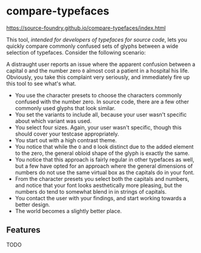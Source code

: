 # compare-typefaces

https://source-foundry.github.io/compare-typefaces/index.html

This tool, _intended for developers of typefaces for source code_, lets you quickly compare commonly confused sets of glyphs between a wide selection of typefaces. Consider the following scenario:

A distraught user reports an issue where the apparent confusion between a capital `O` and the number zero `0` almost cost a patient in a hospital his life. Obviously, you take this complaint very seriously, and immediately fire up this tool to see what's what.

- You use the character presets to choose the characters commonly confused with the number zero. In source code, there are a few other commonly used glyphs that look similar.
- You set the variants to include all, because your user wasn't specific about which variant was used.
- You select four sizes. Again, your user wasn't specific, though this should cover your testcase appropriately.
- You start out with a high contrast theme.
- You notice that while the `O` and `0` look distinct due to the added element to the zero, the general obloid shape of the glyph is exactly the same.
- You notice that this approach is fairly regular in other typefaces as well, but a few have opted for an approach where the general dimensions of numbers do not use the same virtual box as the capitals do in your font.
- From the character presets you select both the capitals and numbers, and notice that your font looks aesthetically more pleasing, but the numbers do tend to somewhat blend in in strings of capitals.
- You contact the user with your findings, and start working towards a better design.
- The world becomes a slightly better place.

## Features

TODO
